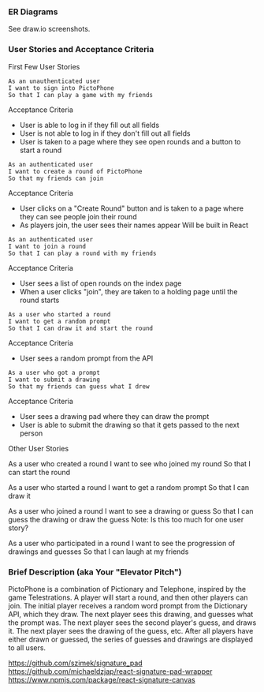 ### ER Diagrams

See draw.io screenshots.

### User Stories and Acceptance Criteria

First Few User Stories

```
As an unauthenticated user
I want to sign into PictoPhone
So that I can play a game with my friends
```

Acceptance Criteria
* User is able to log in if they fill out all fields
* User is not able to log in if they don't fill out all fields
* User is taken to a page where they see open rounds and a button to start a round

```
As an authenticated user
I want to create a round of PictoPhone
So that my friends can join
```

Acceptance Criteria
* User clicks on a "Create Round" button and is taken to a page where they can see people join their round
* As players join, the user sees their names appear
Will be built in React

```
As an authenticated user
I want to join a round
So that I can play a round with my friends
```

Acceptance Criteria
* User sees a list of open rounds on the index page
* When a user clicks "join", they are taken to a holding page until the round starts

```
As a user who started a round
I want to get a random prompt
So that I can draw it and start the round
```

Acceptance Criteria
* User sees a random prompt from the API

```
As a user who got a prompt
I want to submit a drawing
So that my friends can guess what I drew
```

Acceptance Criteria
* User sees a drawing pad where they can draw the prompt
* User is able to submit the drawing so that it gets passed to the next person

Other User Stories

As a user who created a round
I want to see who joined my round
So that I can start the round

As a user who started a round
I want to get a random prompt
So that I can draw it

As a user who joined a round
I want to see a drawing or guess
So that I can guess the drawing or draw the guess
Note: Is this too much for one user story?

As a user who participated in a round
I want to see the progression of drawings and guesses
So that I can laugh at my friends

### Brief Description (aka Your "Elevator Pitch")

PictoPhone is a combination of Pictionary and Telephone, inspired by the game Telestrations. A player will start a round, and then other players can join. The initial player receives a random word prompt from the Dictionary API, which they draw. The next player sees this drawing, and guesses what the prompt was. The next player sees the second player's guess, and draws it. The next player sees the drawing of the guess, etc. After all players have either drawn or guessed, the series of guesses and drawings are displayed to all users.





https://github.com/szimek/signature_pad
https://github.com/michaeldzjap/react-signature-pad-wrapper
https://www.npmjs.com/package/react-signature-canvas
